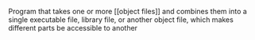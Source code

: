 Program that takes one or more [[object files]] and combines them into a single executable file, library file, or another object file, which makes different parts be accessible to another